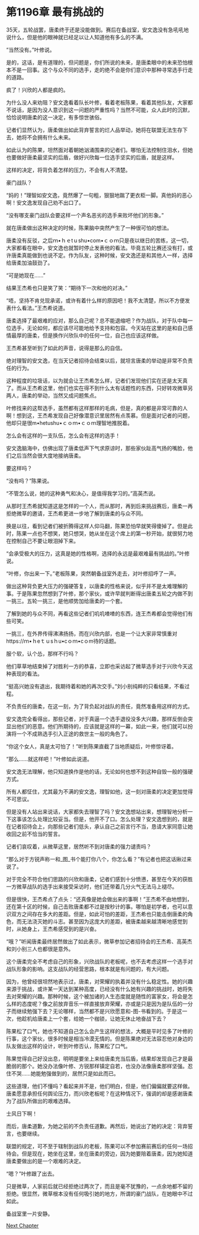 # 第1196章 最有挑战的

35天，五轮战罢，唐柔终于还是没能做到。赛后在备战室，安文逸没有急吼吼地说什么，但是他的眼神就已经足以让人知道他有多么的不满。

“当然没有。”叶修说。

是的，这话，是有道理的，但问题是，你们所说的未来，是唐柔眼中的未来恐怕根本不是一回事。这个与众不同的选手，走的绝不会是你们意识中那种寻常选手行走的道路。

疯了！兴欣的人都是疯的。

为什么没人来劝阻？安文逸看着队长叶修，看着老板陈果，看着其他队友，大家都不说话，是因为没人意识到这一问题的严重性吗？当然不可能，众人此时的沉默，恰恰说明唐柔的这一决定，有多惊世骇俗。

记者们显然认为，唐柔做出如此背弃誓言的烂人品举动，她将在联盟无法生存下去，她将不会拥有什么未来。

如此认为的陈果，坦然面对着朝她汹涌围来的记者们。哪怕无法控制住泪水，但她也要做好唐柔最坚实的后盾，做好兴欣每一位选手坚实的后盾，就是这样。

这样的决定，将背负着怎样的压力，不会有人不清楚。

豪门战队？

“妈的！”理智如安文逸，竟然爆了一句粗，狠狠地踹了更衣柜一脚。真他妈的恶心啊！安文逸发现自己劝不出口了。

“没有哪支豪门战队会要这样一个声名恶劣的选手来败坏他们的形象。”

就在唐柔做出这种决定的时候，陈果脑中突然产生了一种很可怕的想法。

唐柔没有反驳，之后ｍ•ｈｅtｕshu•com•ｃｏｍ只是夜以继日的苦练，这一切，大家都看在眼中，安文逸也就暂时停止发表他的看法。毕竟五轮比赛还没有打，或许唐柔真能做到也说不定。作为队友，这种时候，安文逸还是和其他人一样，选择给唐柔加油鼓劲了。

“可是她现在……”

结果王杰希也只是笑了笑：“期待下一次和他的对决。”

“唔，坚持不肯兑现承诺，或许有着什么样的原因吧！我不太清楚，所以不方便发表什么看法。”王杰希说道。

唐柔选择了最艰难的应对，那么自己呢？总不能退缩吧？作为战队，对于队中每一位选手，无论如何，都应该尽可能地给予支持和包容。今天站在这里的是和自己感情最厚的唐柔，但是换作兴欣队中的任何一位，自己也应该这样做。

王杰希甚至听到了如此的声音，说得是那么的自信。

绝对理智的安文逸，在当天记者招待会结束以后，就坦言唐柔的举动是非常不负责任的行为。

这种程度的垃圾话，以为就会让王杰希怎么样，记者们发现他们实在还是太天真了。而从王杰希这里，他们也实在得不到什么太有话题性的东西，只好转攻微草另两人，唐柔的举动，当然又成问题焦点。

叶修找来的这帮选手，虽然都有这样那样的毛病，但是，真的都是非常可靠的人啊！想到这，王杰希发现自己好像潜意识里居然有点羡慕。但是面对记者的问题，他却只是很m•hetushu•ｃｏｍ•ｃｏｍ理智地推脱着。

怎么会有这样的一支队伍，怎么会有这样的选手！

安文逸脑海中，仿佛出现了唐柔低声下气求原谅时，那些家伙趾高气扬的嘴脸，他们之后当然会很大度地接纳唐柔。

要这样吗？

“没有吗？”陈果说。

“不管怎么说，她的这种勇气和决心，是值得我学习的。”高英杰说。

从那时王杰希就知道这是怎样的一个人，而从那时，再到后来挑战赛后，唐柔一再拒绝微草的邀请，王杰希更进一步地了解到唐柔的与众不同。

换是以往，看到记者们被折腾得这样人仰马翻，陈果恐怕早就笑得傻掉了。但是此时，陈果一点也不想笑，她只想哭，她从坐在这个席上的第一秒开始，就很努力地在控制自己不要让眼泪掉下来。

“会承受极大的压力，这真是她的性格啊，选择的永远是最艰难最有挑战的。”叶修说。

“叶修，你出来一下。”老板陈果，突然朝备战室外走去，对叶修招呼了一声。

做出这种背负更大压力的强硬答复，以唐柔的性格来说，似乎并不是太难理解的事。于是陈果忽然想到了叶修，那个家伙，或许早就判断得出唐柔五轮之内做不到一挑三。五轮一挑三，是他顺势加给唐柔的一个套。

了解到她的与众不同，再看这些记者们叽叽喳喳的东西，连王杰希都会觉得他们有些可笑。

一挑三，在外界传得沸沸扬扬，而在兴欣内部，也是一个让大家非常慎重对https://ｍ•ｈeｔｕsｈu•cｏｍ•cｏm待的话题。

服个软，认个怂，那样不行吗？

他们草草地结束掉了对胜利一方的恭喜，立即也采访起了微草选手对于兴欣今天这种表现的看法。

“挺高兴她没有退出，我期待着和她的再次交手。”刘小别纯粹的只看结果，不看过程。

不负责任的唐柔，在这一刻，为了背负起对战队的责任，竟然准备用这样的方式。

安文逸完全看得出，那些记者，对于真逼一个选手退役没多大兴趣，那样反倒会突显出他们的恶意。他们所期待的，应该就是这样的一幕，如此一来，他们就可以扮演将一个不成熟选手引入正途的救世主一般的角色了。

“你这个女人，真是太可怕了！”听到陈果直截了当地质疑后，叶修惊讶着。

“那么……就这样吧！”叶修如此说道。

安文逸无法理解，他只知道换作是他的话，无论如何也想不到这种自毁一般的强硬方式。

所有人都怔住，尤其最为不满的安文逸，理智如他，这一刻对唐柔的决定更加觉得不可思议。

但是没有人站出来说话，大家都失去理智了吗？安文逸想站出来，想理智地分析一下这事该怎么处理比较妥当。但是，他开不了口。怎么处理？安文逸想到的，就是在记者招待会上，向那些记者们低头，承认自己之前言行不当，恳请大家同意让她收回之前不恰当的誓言。

记者们哀叹着，从微草这里，居然听不到对唐柔的强力谴责吗？

“那么对于方锐声称一和_图_书个能打你八个，你怎么看？”有记者也把这话揪过来说了。

对于完全不符合他们思路的兴欣和唐柔，记者们感到十分愤懑，甚至在今天的获胜一方微草战队的选手出来接受采访时，他们还带着几分火气无法马上褪尽。

但是很快，王杰希点了点头：“还真像是她会做出来的事啊！”王杰希不由地想到，还在第十区的时候，自己击败唐柔都不过是按秒计的事。哪怕是初学者，也可以意识双方之间存在多大的差距。但是，如此可怕的差距，王杰希也只能击倒唐柔的角色，而无法浇灭她的斗志。甚至因为这庞大的差距，被唐柔越来越清晰地感觉到时，从她身上，王杰希感受到的是兴奋。

“哦？”听闻唐柔最终居然做出了如此表示，微草参加记者招待会的王杰希、高英杰和刘小别三人也都很是意外。

这个唐柔完全不考虑自己的形象，兴欣战队的老板呢，也不去考虑这样一个选手对战队形象的影响。这支战队的经营思路，根本就是有问题的，有大问题。

因为，他曾经很坦然地表示过，唐柔，对荣耀的执着并没有什么稳定性。她的兴趣来源于挑战，或许某一天达到某种高度，已经没有什么她有兴趣的挑战时，她将失去对荣耀的兴趣。那种时候，这个被加诸的人生态度就是随性的富家女，将会是怎么样的态度呢？像之前放弃音乐一样直接放弃荣耀，亦或是只是因为是队伍的一分子而继续勉强下去？无论哪样，当然都不是兴欣愿意和-图-书看到的。于是这一次，他趁机给唐柔上一个套，给她一个枷锁，让她无休止地奋战下去？

陈果松了口气，她也不知道自己怎么会产生这样的想法，大概是平时见多了叶修的行事，这个家伙，很多时候是相当冷漠无情的。但是陈果绝对无法容忍他对身边的队友做出这样的设计，听到叶修否认，陈果松了口气。

陈果觉得自己好没出息，明明是要坐上来给唐柔充当后盾，结果却发现自己才是最脆弱的那个。她没办法像叶修、方锐那样镇定自若，也没办法像唐柔那样坚强。忍住不哭……她能勉强做到的，居然只是如此而已。

这些道理，他们不懂吗？看起来并不是，他们明白，但是，他们偏偏就要这样做。唐柔愿意承担任何舆论压力，而兴欣老板呢？在这种情况下，强调的却是感谢唐柔为了战队所做出的艰难选择。

士风日下啊！

而后，唐柔道歉，为她之前的不负责任道歉。再然后，她说出了她的决定：背弃誓言，也要继续。

联盟的规定，可不至于辖制到战队的老板，陈果可以不参加赛前赛后的任何一场招待会。但是现在，她坐在这里，坐在唐柔的旁边，因为她要陪着唐柔，因为她知道唐柔要做出的是一个艰难的决定。

“嗯？”叶修跟了出去。

只是微草，人家前后就已经拒绝过两次了，而且是毫不犹豫的，一点余地都不留的拒绝。很显然，微草根本没有任何吸引她的地方，所谓的豪门战队，在她眼中不过如此。

备战室里一片安静。



[Next Chapter](%E7%AC%AC1197%E7%AB%A0%20%E5%BD%B1%E5%93%8D.md)